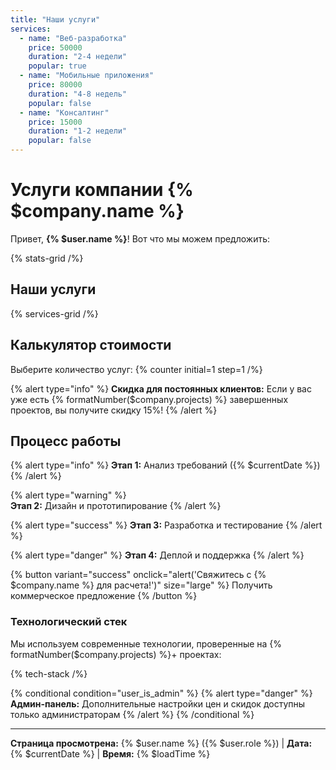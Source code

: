 ```yaml
---
title: "Наши услуги"
services:
  - name: "Веб-разработка"
    price: 50000
    duration: "2-4 недели"
    popular: true
  - name: "Мобильные приложения"
    price: 80000
    duration: "4-8 недель"
    popular: false
  - name: "Консалтинг"
    price: 15000
    duration: "1-2 недели"
    popular: false
---
```


# Услуги компании {% $company.name %}

Привет, **{% $user.name %}**! Вот что мы можем предложить:

{% stats-grid /%}

## Наши услуги

{% services-grid /%}

## Калькулятор стоимости

Выберите количество услуг: {% counter initial=1 step=1 /%}

{% alert type="info" %}
**Скидка для постоянных клиентов:** Если у вас уже есть {% formatNumber($company.projects) %} завершенных проектов, вы получите скидку 15%!
{% /alert %}

## Процесс работы

{% alert type="info" %}
**Этап 1:** Анализ требований ({% $currentDate %})
{% /alert %}

{% alert type="warning" %}  
**Этап 2:** Дизайн и прототипирование
{% /alert %}

{% alert type="success" %}
**Этап 3:** Разработка и тестирование
{% /alert %}

{% alert type="danger" %}
**Этап 4:** Деплой и поддержка
{% /alert %}

{% button variant="success" onclick="alert('Свяжитесь с {% $company.name %} для расчета!')" size="large" %}
Получить коммерческое предложение
{% /button %}

### Технологический стек

Мы используем современные технологии, проверенные на {% formatNumber($company.projects) %}+ проектах:

{% tech-stack /%}

{% conditional condition="user_is_admin" %}
{% alert type="danger" %}
**Админ-панель:** Дополнительные настройки цен и скидок доступны только администраторам
{% /alert %}
{% /conditional %}

---

**Страница просмотрена:** {% $user.name %} ({% $user.role %}) | **Дата:** {% $currentDate %} | **Время:** {% $loadTime %}
